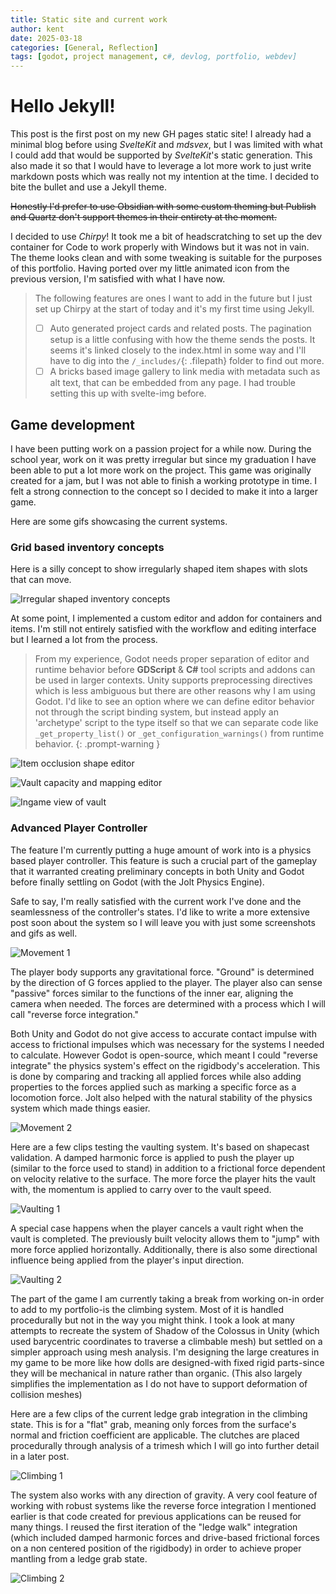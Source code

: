 ```yaml
---
title: Static site and current work
author: kent
date: 2025-03-18
categories: [General, Reflection]
tags: [godot, project management, c#, devlog, portfolio, webdev]
---
```


# Hello Jekyll!

This post is the first post on my new GH pages static site! I already had a minimal blog before using *SvelteKit* and *mdsvex*, but I was limited with what I could add that would be supported by *SvelteKit*'s static generation. This also made it so that I would have to leverage a lot more work to just write markdown posts which was really not my intention at the time. I decided to bite the bullet and use a Jekyll theme.

~~Honestly I'd prefer to use Obsidian with some custom theming but Publish and Quartz don't support themes in their entirety at the moment.~~

I decided to use *Chirpy*! It took me a bit of headscratching to set up the dev container for Code to work properly with Windows but it was not in vain. The theme looks clean and with some tweaking is suitable for the purposes of this portfolio. Having ported over my little animated icon from the previous version, I'm satisfied with what I have now.

> The following features are ones I want to add in the future but I just set up Chirpy at the start of today and it's my first time using Jekyll.
> - [ ] Auto generated project cards and related posts. The pagination setup is a little confusing with how the theme sends the posts. It seems it's linked closely to the index.html in some way and I'll have to dig into the `/_includes/`{: .filepath} folder to find out more.
> - [ ] A bricks based image gallery to link media with metadata such as alt text, that can be embedded from any page. I had trouble setting this up with svelte-img before.

## Game development

I have been putting work on a passion project for a while now. During the school year, work on it was pretty irregular but since my graduation I have been able to put a lot more work on the project. This game was originally created for a jam, but I was not able to finish a working prototype in time. I felt a strong connection to the concept so I decided to make it into a larger game.

Here are some gifs showcasing the current systems.

### Grid based inventory concepts

Here is a silly concept to show irregularly shaped item shapes with slots that can move.

![Irregular shaped inventory concepts](https://ik.imagekit.io/uwzmgirgsx/inventory-test.gif?updatedAt=1742350060048)

At some point, I implemented a custom editor and addon for containers and items. I'm still not entirely satisfied with the workflow and editing interface but I learned a lot from the process.

> From my experience, Godot needs proper separation of editor and runtime behavior before **GDScript** & **C#** tool scripts and addons can be used in larger contexts. Unity supports preprocessing directives which is less ambiguous but there are other reasons why I am using Godot. I'd like to see an option where we can define editor behavior not through the script binding system, but instead apply an 'archetype' script to the type itself so that we can separate code like `_get_property_list()` or `_get_configuration_warnings()` from runtime behavior.
{: .prompt-warning }

![Item occlusion shape editor](/inv-0.gif?updatedAt=1742348943814)

![Vault capacity and mapping editor](/inv-1.gif?updatedAt=1742348943814)

![Ingame view of vault](/inv-2.gif?updatedAt=1742348943814)

### Advanced Player Controller

The feature I'm currently putting a huge amount of work into is a physics based player controller. This feature is such a crucial part of the gameplay that it warranted creating preliminary concepts in both Unity and Godot before finally settling on Godot (with the Jolt Physics Engine).

Safe to say, I'm really satisfied with the current work I've done and the seamlessness of the controller's states. I'd like to write a more extensive post soon about the system so I will leave you with just some screenshots and gifs as well.

![Movement 1](/01-movement-c01.gif?updatedAt=1742422950918)

The player body supports any gravitational force. "Ground" is determined by the direction of G forces applied to the player. The player also can sense "passive" forces similar to the functions of the inner ear, aligning the camera when needed. The forces are determined with a process which I will call "reverse force integration."

Both Unity and Godot do not give access to accurate contact impulse with access to frictional impulses which was necessary for the systems I needed to calculate. However Godot is open-source, which meant I could "reverse integrate" the physics system's effect on the rigidbody's acceleration. This is done by comparing and tracking all applied forces while also adding properties  to the forces applied such as marking a specific force as a locomotion force. Jolt also helped with the natural stability of the physics system which made things easier.

![Movement 2](/01-movement-c02.gif?updatedAt=1742422948119)

Here are a few clips testing the vaulting system. It's based on shapecast validation. A damped harmonic force is applied to push the player up (similar to the force used to stand) in addition to a frictional force dependent on velocity relative to the surface. The more force the player hits the vault with, the momentum is applied to carry over to the vault speed.

![Vaulting 1](/01-vaulting-c01.gif?updatedAt=1742422954984)

A special case happens when the player cancels a vault right when the vault is completed. The previously built velocity allows them to "jump" with more force applied horizontally. Additionally, there is also some directional influence being applied from the player's input direction.

![Vaulting 2](/01-vaulting-c02.gif?updatedAt=1742422949587)

The part of the game I am currently taking a break from working on-in order to add to my portfolio-is the climbing system. Most of it is handled procedurally but not in the way you might think. I took a look at many attempts to recreate the system of Shadow of the Colossus in Unity (which used barycentric coordinates to traverse a climbable mesh) but settled on a simpler approach using mesh analysis. I'm designing the large creatures in my game to be more like how dolls are designed-with fixed rigid parts-since they will be mechanical in nature rather than organic. (This also largely simplifies the implementation as I do not have to support deformation of collision meshes)

Here are a few clips of the current ledge grab integration in the climbing state. This is for a "flat" grab, meaning only forces from the surface's normal and friction coefficient are applicable. The clutches are placed procedurally through analysis of a trimesh which I will go into further detail in a later post.

![Climbing 1](/01-climbing-c01.gif?updatedAt=1742422925303)

The system also works with any direction of gravity. A very cool feature of working with robust systems like the reverse force integration I mentioned earlier is that code created for previous applications can be reused for many things. I reused the first iteration of the "ledge walk" integration (which included damped harmonic forces and drive-based frictional forces on a non centered position of the rigidbody) in order to achieve proper mantling from a ledge grab state.

![Climbing 2](/01-climbing-c02.gif?updatedAt=1742422931262)
